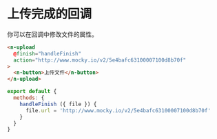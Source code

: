 # 上传完成的回调

你可以在回调中修改文件的属性。

```html
<n-upload
  @finish="handleFinish"
  action="http://www.mocky.io/v2/5e4bafc63100007100d8b70f"
>
  <n-button>上传文件</n-button>
</n-upload>
```

```js
export default {
  methods: {
    handleFinish ({ file }) {
      file.url = 'http://www.mocky.io/v2/5e4bafc63100007100d8b70f'
    }
  }
}
```
